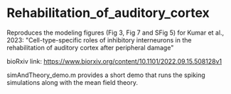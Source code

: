 # Rehabilitation_of_auditory_cortex
 
Reproduces the modeling figures (Fig 3, Fig 7 and SFig 5) for Kumar et al., 2023: "Cell-type-specific roles of inhibitory interneurons in the rehabilitation of auditory cortex after peripheral damage"

bioRxiv link: https://www.biorxiv.org/content/10.1101/2022.09.15.508128v1

simAndTheory_demo.m provides a short demo that runs the spiking simulations along with the mean field theory.

